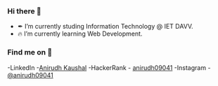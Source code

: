 ### Hi there 👋


- ✒ I’m currently studing Information Technology @ IET DAVV.
- 🔥 I’m currently learning Web Development.

### Find me on 👀 
-LinkedIn -[Anirudh Kaushal](www.linkedin.com/in/ak09041)
-HackerRank - [anirudh09041](https://www.hackerrank.com/anirudh09041)
-Instagram - [@anirudh09041](https://www.instagram.com/anirudh09041/)



